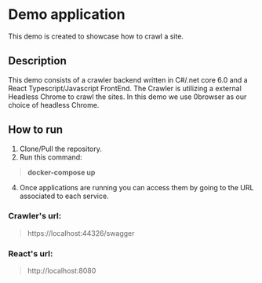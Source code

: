 # Demo application

This demo is created to showcase how to crawl a site.

## Description

This demo consists of a crawler backend written in C#/.net core 6.0 and a React Typescript/Javascript FrontEnd. The Crawler is utilizing a external Headless Chrome to crawl the sites. In this demo we use 0browser as our choice of headless Chrome.

## How to run

1. Clone/Pull the repository.
2. Run this command:
> **docker-compose up** 
4. Once applications are running you can access them by going to the URL associated to each service.

### Crawler's url: 
> https://localhost:44326/swagger
### React's url: 
> http://localhost:8080 
